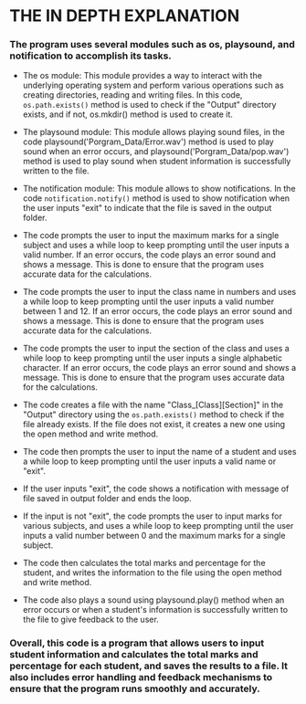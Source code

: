 # THE IN DEPTH EXPLANATION 
### The program uses several modules such as **os, playsound, and notification** to accomplish its tasks.

* The os module: This module provides a way to interact with the underlying operating system and perform various operations such as creating directories, reading and writing files. In this code, `os.path.exists()` method is used to check if the "Output" directory exists, and if not, os.mkdir() method is used to create it.

* The playsound module: This module allows playing sound files, in the code playsound('Porgram_Data/Error.wav') method is used to play sound when an error occurs, and playsound('Porgram_Data/pop.wav') method is used to play sound when student information is successfully written to the file.

* The notification module: This module allows to show notifications. In the code `notification.notify()` method is used to show notification when the user inputs "exit" to indicate that the file is saved in the output folder.

* The code prompts the user to input the maximum marks for a single subject and uses a while loop to keep prompting until the user inputs a valid number. If an error occurs, the code plays an error sound and shows a message. This is done to ensure that the program uses accurate data for the calculations.

* The code prompts the user to input the class name in numbers and uses a while loop to keep prompting until the user inputs a valid number between 1 and 12. If an error occurs, the code plays an error sound and shows a message. This is done to ensure that the program uses accurate data for the calculations.

* The code prompts the user to input the section of the class and uses a while loop to keep prompting until the user inputs a single alphabetic character. If an error occurs, the code plays an error sound and shows a message. This is done to ensure that the program uses accurate data for the calculations.

* The code creates a file with the name "Class_[Class][Section]" in the "Output" directory using the `os.path.exists()` method to check if the file already exists. If the file does not exist, it creates a new one using the open method and write method.

* The code then prompts the user to input the name of a student and uses a while loop to keep prompting until the user inputs a valid name or "exit".

* If the user inputs "exit", the code shows a notification with message of file saved in output folder and ends the loop.

* If the input is not "exit", the code prompts the user to input marks for various subjects, and uses a while loop to keep prompting until the user inputs a valid number between 0 and the maximum marks for a single subject.

* The code then calculates the total marks and percentage for the student, and writes the information to the file using the open method and write method.

* The code also plays a sound using playsound.play() method when an error occurs or when a student's information is successfully written to the file to give feedback to the user.

### Overall, this code is a program that allows users to input student information and calculates the total marks and percentage for each student, and saves the results to a file. It also includes error handling and feedback mechanisms to ensure that the program runs smoothly and accurately.